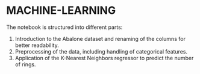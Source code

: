 # MACHINE-LEARNING
The notebook is structured into different parts:

1. Introduction to the Abalone dataset and renaming of the columns for better readability.
2. Preprocessing of the data, including handling of categorical features.
3. Application of the K-Nearest Neighbors regressor to predict the number of rings.

